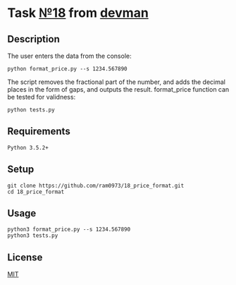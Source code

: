 # Task [№18](https://devman.org/challenges/18/) from [devman](https://devman.org)
## Description
The user enters the data from the console:  
```
python format_price.py --s 1234.567890
```
The script removes the fractional part of the number, and adds the decimal places
in the form of gaps, and outputs the result.
format_price function can be tested for validness:
```
python tests.py
```
## Requirements
```
Python 3.5.2+
```
## Setup
```    
git clone https://github.com/ram0973/18_price_format.git
cd 18_price_format
```
## Usage
```
python3 format_price.py --s 1234.567890
python3 tests.py
```
## License
[MIT](http://opensource.org/licenses/MIT)